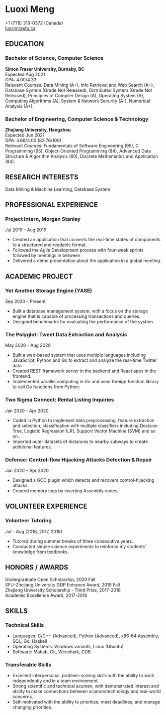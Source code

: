 # Luoxi Meng
+1 (778) 319-0372 (Canada)  
luoxim@sfu.ca

## EDUCATION
### Bachelor of Science, Computer Science  
**Simon Fraser University, Burnaby, BC**  
Expected Aug 2021  
GPA: 4.00/4.33   
Relevant Courses: Data Mining (A+), Info Retrieval and Web Search (A+), Database System (Grade Not Released), Distributed System (Grade Not Released), Principles of Compiler Design (A), Operating System (A), Computing Algorithms (A), System & Network Security (A-), Numerical Analysis (A+). 

### Bachelor of Engineering, Computer Science & Technology  
**Zhejiang University, Hangzhou**  
Expected Jun 2021  
GPA: 3.66/4.00 (83.76/100)   
Relevant Courses: Fundamentals of Software Engineering (95), C Programming (95), Object-Oriented Programming (84), Advanced Data Structure & Algorithm Analysis (80), Discrete Mathematics and Application (84).


## RESEARCH INTERESTS
Data Mining & Machine Learning, Database System

## PROFESSIONAL EXPERIENCE
### Project Intern, Morgan Stanley  
Jul 2019 – Aug 2019
- Created an application that converts the real-time states of components to a structured and readable format.
- Followed the Agile Development process with four-week sprints followed by meetings in between
- Delivered a demo presentation about the application in a global meeting.

## ACADEMIC PROJECT
### Yet Another Storage Engine (YASE)  
Sep 2020 – Present
- Built a database management system, with a focus on the storage engine that is capable of processing transactions and queries. 
- Designed benchmarks for evaluating the performance of the system.


### The Polyglot: Tweet Data Extraction and Analysis  
May 2020 - Aug 2020
- Built a web-based system that uses multiple languages including JavaScript, Python and Go to extract and analyze the real-time Twitter data.
- Created REST framework server in the backend and React apps in the frontend.
-	Implemented parallel computing in Go and used foreign function library to call Go functions from Python.


### Two Sigma Connect: Rental Listing Inquiries  
Jan 2020 - Apr 2020
- Coded in Python to implement data preprocessing, feature extraction and selection, classification with multiple classifiers including Decision Tree, Logistic Regression (LR), Support Vector Machine (SVM) and so on.
-	Imported outer datasets of distances to nearby subways to create additional features.


### Defense: Control-flow Hijacking Attacks Detection & Repair  
Jan 2020 – Apr 2020
-	Designed a GCC plugin which detects and recovers control-hijacking attacks.
-	Created memory logs by inserting Assembly codes. 


## VOLUNTEER EXPERIENCE
### Volunteer Tutoring  
Jul – Aug (2016, 2017, 2018)
-	Tutored during summer breaks of three consecutive years.
-	Conducted simple science experiments to reinforce my students’ knowledge from textbooks.

## HONORS / AWARDS
Undergraduate Open Scholarship, 2020 Fall  
SFU-Zhejiang University DDP Entrance Award, 2019 Fall   
Zhejiang University Scholarship - Third Prize, 2017-2018  
Academic Excellence Award, 2017-2018

## SKILLS
### Technical Skills
-	Languages: C/C++ (Advanced), Python (Advanced), x86-64 Assembly, SQL, Go, Haskell 
-	Operating Systems: Windows variants, Linux (Ubuntu) 
-	Software: Matlab, Git, Wireshark, GDB


### Transferable Skills
-	Excellent interpersonal, problem-solving skills with the ability to work independently and in a team environment.
-	Strong scientific and technical acumen, with demonstrated interest and ability to make connections between science/technology and real-world concerns.
-	Self-motivated with the ability to prioritize, meet deadlines, and manage changing priorities.



